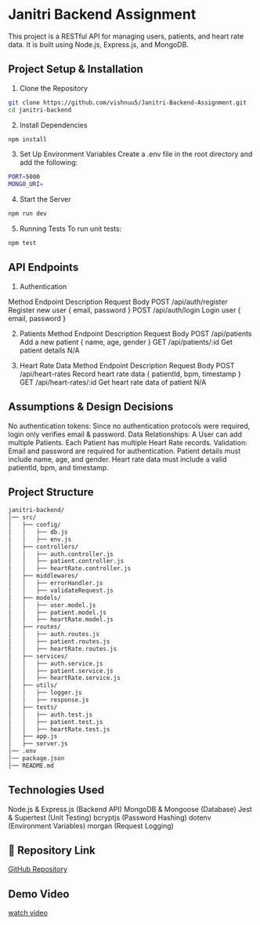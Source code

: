 # Janitri Backend Assignment
This project is a RESTful API for managing users, patients, and heart rate data. It is built using Node.js, Express.js, and MongoDB.

##  Project Setup & Installation

1. Clone the Repository
```bash
git clone https://github.com/vishnuu5/Janitri-Backend-Assignment.git
cd janitri-backend
```

2. Install Dependencies
```bash
npm install
```

3. Set Up Environment Variables
Create a .env file in the root directory and add the following:

```bash
PORT=5000
MONGO_URI=
```

4. Start the Server

```bash
npm run dev
```

5. Running Tests
To run unit tests:

```bash
npm test
```

## API Endpoints

 1. Authentication

Method	Endpoint	          Description	       Request Body
POST	/api/auth/register	  Register new user	   { email, password }
POST	/api/auth/login	      Login user	       { email, password }

2. Patients
Method	 Endpoint	       Description	        Request Body
POST	/api/patients	   Add a new patient	{ name, age, gender }
GET	   /api/patients/:id   Get patient details	N/A

3. Heart Rate Data
Method	 Endpoint	            Description	                       Request Body
POST	/api/heart-rates	    Record heart rate data	           { patientId, bpm, timestamp }
GET	    /api/heart-rates/:id	Get heart rate data of patient	    N/A

## Assumptions & Design Decisions
No authentication tokens: Since no authentication protocols were required, login only verifies email & password.
Data Relationships:
A User can add multiple Patients.
Each Patient has multiple Heart Rate records.
Validation:
Email and password are required for authentication.
Patient details must include name, age, and gender.
Heart rate data must include a valid patientId, bpm, and timestamp.

## Project Structure
```bash
janitri-backend/
│── src/
│   ├── config/
│   │   ├── db.js               
│   │   ├── env.js              
│   ├── controllers/
│   │   ├── auth.controller.js   
│   │   ├── patient.controller.js 
│   │   ├── heartRate.controller.js 
│   ├── middlewares/
│   │   ├── errorHandler.js      
│   │   ├── validateRequest.js   
│   ├── models/
│   │   ├── user.model.js        
│   │   ├── patient.model.js     
│   │   ├── heartRate.model.js   
│   ├── routes/
│   │   ├── auth.routes.js       
│   │   ├── patient.routes.js    
│   │   ├── heartRate.routes.js  
│   ├── services/
│   │   ├── auth.service.js      
│   │   ├── patient.service.js   
│   │   ├── heartRate.service.js 
│   ├── utils/
│   │   ├── logger.js            
│   │   ├── response.js          
│   ├── tests/
│   │   ├── auth.test.js         
│   │   ├── patient.test.js      
│   │   ├── heartRate.test.js    
│   ├── app.js                   
│   ├── server.js                 
│── .env                         
│── package.json                   
│── README.md  
```

## Technologies Used

Node.js & Express.js (Backend API)
MongoDB & Mongoose (Database)
Jest & Supertest (Unit Testing)
bcryptjs (Password Hashing)
dotenv (Environment Variables)
morgan (Request Logging)

## 🔗 Repository Link
[GitHub Repository](https://github.com/vishnuu5/Janitri-Backend-Assignment.git)



## Demo Video
[watch video](https://github.com/user-attachments/assets/bf846081-39e9-4269-b3a3-c6d9a9d5ac93)
